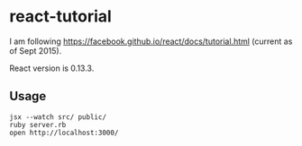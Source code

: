 # react-tutorial

I am following https://facebook.github.io/react/docs/tutorial.html (current as of Sept 2015).

React version is 0.13.3.

## Usage

```
jsx --watch src/ public/
ruby server.rb
open http://localhost:3000/
```
